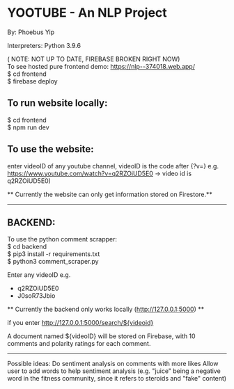 # YOOTUBE - An NLP Project
By: Phoebus Yip

Interpreters: Python 3.9.6 

( NOTE: NOT UP TO DATE, FIREBASE BROKEN RIGHT NOW) <br/>
To see hosted pure frontend demo: https://nlp--374018.web.app/  <br/>
$ cd frontend <br/>
$ firebase deploy


## To run website locally:
$ cd frontend <br/>
$ npm run dev

## To use the website:
enter videoID of any youtube channel, videoID is the code after {?v=}
e.g. https://www.youtube.com/watch?v=q2RZOiUD5E0 -> video id is q2RZOiUD5E0)

** Currently the website can only get information stored on Firestore.**

-----

## BACKEND:
To use the python comment scrapper: <br/>
$ cd backend <br/>
$ pip3 install -r requirements.txt <br/>
$ python3 comment_scraper.py <br/>

Enter any videoID e.g.
- q2RZOiUD5E0
- J0soR73Jbio

** Currently the backend only works locally (http://127.0.0.1:5000) **

if you enter http://127.0.0.1:5000/search/${videoid}

A document named ${videoID} will be stored on Firebase, with 10 comments and polarity ratings for each comment.

-----

Possible ideas:
Do sentiment analysis on comments with more likes
Allow user to add words to help sentiment analysis (e.g. "juice" being a negative word in the fitness community, since it refers to steroids and "fake" content)



